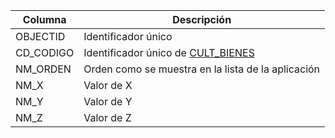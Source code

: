 | Columna   | Descripción                                          |
|-----------|------------------------------------------------------|
| OBJECTID  | Identificador único                                  |
| CD_CODIGO | Identificador único de [CULT_BIENES](CULT_BIENES.md) |
| NM_ORDEN  | Orden como se muestra en la lista de la aplicación   |
| NM_X      | Valor de X                                           |
| NM_Y      | Valor de Y                                           |
| NM_Z      | Valor de Z                                           |
